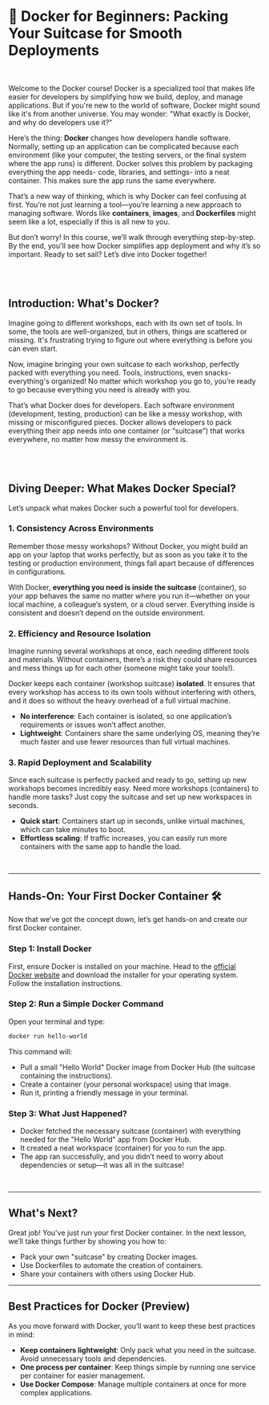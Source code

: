 # 🚢 Docker for Beginners: Packing Your Suitcase for Smooth Deployments

<br>


Welcome to the Docker course! Docker is a specialized tool that makes life easier for developers by simplifying how we build, deploy, and manage applications. But if you're new to the world of software, Docker might sound like it's from another universe. You may wonder: "What exactly is Docker, and why do developers use it?"

Here’s the thing: **Docker** changes how developers handle software. Normally, setting up an application can be complicated because each environment (like your computer, the testing servers, or the final system where the app runs) is different. Docker solves this problem by packaging everything the app needs- code, libraries, and settings- into a neat container. This makes sure the app runs the same everywhere.

That’s a new way of thinking, which is why Docker can feel confusing at first. You’re not just learning a tool—you’re learning a new approach to managing software. Words like **containers**, **images**, and **Dockerfiles** might seem like a lot, especially if this is all new to you.

But don’t worry! In this course, we’ll walk through everything step-by-step. By the end, you'll see how Docker simplifies app deployment and why it’s so important. Ready to set sail? Let’s dive into Docker together!

<br><br>

## Introduction: What's Docker?

Imagine going to different workshops, each with its own set of tools. In some, the tools are well-organized, but in others, things are scattered or missing. It's frustrating trying to figure out where everything is before you can even start.

Now, imagine bringing your own suitcase to each workshop, perfectly packed with everything you need. Tools, instructions, even snacks- everything's organized! No matter which workshop you go to, you’re ready to go because everything you need is already with you.

That’s what Docker does for developers. Each software environment (development, testing, production) can be like a messy workshop, with missing or misconfigured pieces. Docker allows developers to pack everything their app needs into one container (or “suitcase”) that works everywhere, no matter how messy the environment is.

<br><br>

## Diving Deeper: What Makes Docker Special?

Let’s unpack what makes Docker such a powerful tool for developers.

### 1. Consistency Across Environments
Remember those messy workshops? Without Docker, you might build an app on your laptop that works perfectly, but as soon as you take it to the testing or production environment, things fall apart because of differences in configurations.

With Docker, **everything you need is inside the suitcase** (container), so your app behaves the same no matter where you run it—whether on your local machine, a colleague’s system, or a cloud server. Everything inside is consistent and doesn’t depend on the outside environment.

### 2. Efficiency and Resource Isolation
Imagine running several workshops at once, each needing different tools and materials. Without containers, there’s a risk they could share resources and mess things up for each other (someone might take your tools!).

Docker keeps each container (workshop suitcase) **isolated**. It ensures that every workshop has access to its own tools without interfering with others, and it does so without the heavy overhead of a full virtual machine.

* **No interference**: Each container is isolated, so one application’s requirements or issues won’t affect another.
* **Lightweight**: Containers share the same underlying OS, meaning they’re much faster and use fewer resources than full virtual machines.

### 3. Rapid Deployment and Scalability

Since each suitcase is perfectly packed and ready to go, setting up new workshops becomes incredibly easy. Need more workshops (containers) to handle more tasks? Just copy the suitcase and set up new workspaces in seconds.

* **Quick start**: Containers start up in seconds, unlike virtual machines, which can take minutes to boot.
* **Effortless scaling**: If traffic increases, you can easily run more containers with the same app to handle the load.

<br>

---

## Hands-On: Your First Docker Container 🛠️

Now that we’ve got the concept down, let’s get hands-on and create our first Docker container.

### Step 1: Install Docker
First, ensure Docker is installed on your machine. Head to the [official Docker website](https://www.docker.com/products/docker-desktop) and download the installer for your operating system. Follow the installation instructions.

### Step 2: Run a Simple Docker Command
Open your terminal and type:

```bash
docker run hello-world
```

This command will:

- Pull a small "Hello World" Docker image from Docker Hub (the suitcase containing the instructions).
- Create a container (your personal workspace) using that image.
- Run it, printing a friendly message in your terminal.

### Step 3: What Just Happened?
- Docker fetched the necessary suitcase (container) with everything needed for the "Hello World" app from Docker Hub.
- It created a neat workspace (container) for you to run the app.
- The app ran successfully, and you didn’t need to worry about dependencies or setup—it was all in the suitcase!

<br>

---

## What's Next?

Great job! You've just run your first Docker container. In the next lesson, we’ll take things further by showing you how to:

- Pack your own "suitcase" by creating Docker images.
- Use Dockerfiles to automate the creation of containers.
- Share your containers with others using Docker Hub.

---

## Best Practices for Docker (Preview)

As you move forward with Docker, you’ll want to keep these best practices in mind:

- **Keep containers lightweight**: Only pack what you need in the suitcase. Avoid unnecessary tools and dependencies.
- **One process per container**: Keep things simple by running one service per container for easier management.
- **Use Docker Compose**: Manage multiple containers at once for more complex applications.
